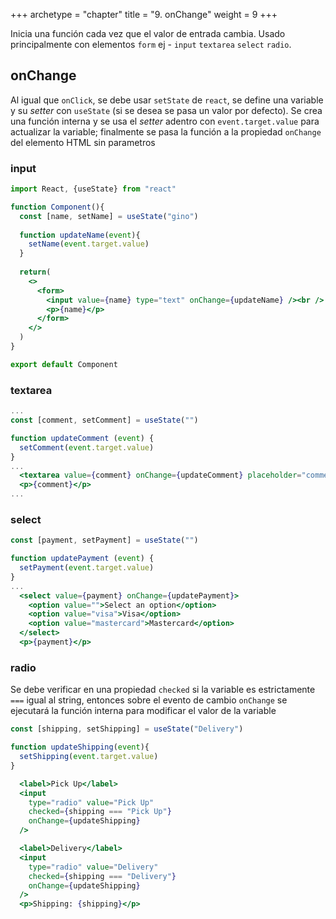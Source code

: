 +++
archetype = "chapter"
title = "9. onChange"
weight = 9
+++

Inicia una función cada vez que el valor de entrada cambia. Usado principalmente con elementos `form` ej - `input` `textarea` `select` `radio`. 

## onChange
Al igual que `onClick`, se debe usar `setState` de `react`, se define una variable y su _setter_ con `useState` (si se desea se pasa un valor por defecto). Se crea una función interna y se usa el _setter_ adentro con `event.target.value` para actualizar la variable; finalmente se pasa la función a la propiedad `onChange` del elemento HTML sin parametros

### input 
```jsx {title="Component.jsx" hl_lines="1 4 6-8 13-14"}
import React, {useState} from "react"

function Component(){
  const [name, setName] = useState("gino")
    
  function updateName(event){
    setName(event.target.value)
  }
  
  return(
    <>
      <form>
        <input value={name} type="text" onChange={updateName} /><br />
        <p>{name}</p>
      </form>
    </>
  )
}

export default Component
```
### textarea

```jsx {title="Component.jsx"}
...
const [comment, setComment] = useState("")  

function updateComment (event) {
  setComment(event.target.value)
}
...      
  <textarea value={comment} onChange={updateComment} placeholder="comment placeholder"></textarea>
  <p>{comment}</p>
...
```

### select
```jsx {title="Component.jsx"}
const [payment, setPayment] = useState("")

function updatePayment (event) {
  setPayment(event.target.value)
}
...
  <select value={payment} onChange={updatePayment}>
    <option value="">Select an option</option>
    <option value="visa">Visa</option>
    <option value="mastercard">Mastercard</option>
  </select>
  <p>{payment}</p>
```
### radio
Se debe verificar en una propiedad `checked` si la variable es estrictamente `===` igual al string, entonces sobre el evento de cambio `onChange` se ejecutará la función interna para modificar el valor de la variable

```jsx {title="Component.jsx" hl_lines="10-11"}
const [shipping, setShipping] = useState("Delivery")

function updateShipping(event){
  setShipping(event.target.value)
}

  <label>Pick Up</label>
  <input 
    type="radio" value="Pick Up"
    checked={shipping === "Pick Up"}
    onChange={updateShipping}
  />

  <label>Delivery</label>
  <input 
    type="radio" value="Delivery"
    checked={shipping === "Delivery"}
    onChange={updateShipping}
  />
  <p>Shipping: {shipping}</p>
```